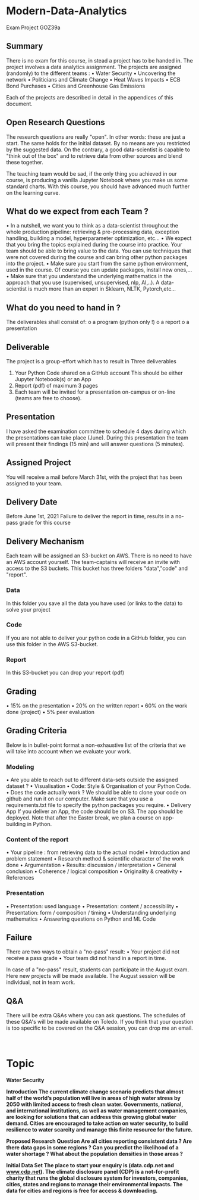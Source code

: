 # Modern-Data-Analytics
Exam Project GOZ39a

## Summary
There is no exam for this course, in stead a project has to be handed in. The project involves a data analytics assignment. The projects are assigned (randomly) to the different teams :
•	Water Security
•	Uncovering the network
•	Politicians and Climate Change
•	Heat Waves Impacts
•	ECB Bond Purchases
•	Cities and Greenhouse Gas Emissions

Each of the projects are described in detail in the appendices of this document. 

## Open Research Questions
The research questions are really "open". In other words: these are just a start. The same holds for the initial dataset. By no means are you restricted by the suggested data. On the contrary, a good data-scientist is capable to "think out of the box" and to retrieve data from other sources and blend these together.

The teaching team would be sad, if the only thing you achieved in our course, is producing a vanilla Jupyter Notebook where you make us some standard charts. With this course, you should have advanced much further on the learning curve.

## What do we expect from each Team ?
•	In a nutshell, we want you to think as a data-scientist throughout the whole production pipeline: retrieving & pre-processing data, exception handling, building a model, hyperparameter optimization, etc...
•	We expect that you bring the topics explained during the course into practice. Your team should be able to bring value to the data. You can use techniques that were not covered during the course and can bring other python packages into the project. 
•	Make sure you start from the same python environment, used in the course. Of course you can update packages, install new ones,...
•	Make sure that you understand the underlying mathematics in the approach that you use (supervised, unsupervised, nlp, AI,..). A data-scientist is much more than an expert in Sklearn, NLTK, Pytorch,etc...

## What do you need to hand in ?
The deliverables shall consist of:
o	a program (python only !)
o	a report
o	a presentation

## Deliverable
The project is a group-effort which has to result in Three deliverables
1.	Your Python Code shared on a GitHub account
This should be either Jupyter Notebook(s) or an App
2.	Report (pdf) of maximum 3 pages
3.	Each team will be invited for a presentation on-campus or on-line (teams are free to choose). 

## Presentation
I have asked the examination committee to schedule 4 days during which the presentations can take place (June). During this presentation the team will present their findings (15 min) and will answer questions (5 minutes). 

## Assigned Project
You will receive a mail before March 31st, with the project that has been assigned to your team.

## Delivery Date
Before June 1st, 2021
Failure to deliver the report in time, results in a no-pass grade for this course

## Delivery Mechanism
Each team will be assigned an S3-bucket on AWS. There is no need to have an AWS account yourself. The team-captains will receive an invite with access to the S3 buckets.
This bucket has three folders "data","code" and "report". 

### Data
In this folder you save all the data you have used (or links to the data) to solve your project

### Code
If you are not able to deliver your python code in a GitHub folder, you can use this folder in 	the AWS S3-bucket.

### Report
In this S3-bucket you can drop your report (pdf)

## Grading
•	15% on the presentation
•	20% on the written report
•	60% on the work done (project)
•	5% peer evaluation

## Grading Criteria 
Below is in bullet-point format a non-exhaustive list of the criteria that we will take into account when we evaluate your work.
### Modeling
•	Are you able to reach out to different data-sets outside the assigned dataset ?
•	Visualisation
•	Code: Style & Organisation of your Python Code. 
•	Does the code actually work ?
We should be able to clone your code on github and run it on our computer. Make sure that you use a requirements.txt file to specify the python packages you require.
•	Delivery App
If you deliver an App, the code should be on S3. The app should be deployed.
Note that after the Easter break, we plan a course on app-building in Python.
### Content of the report
•	Your pipeline : from retrieving data to the actual model
•	Introduction and problem statement
•	Research method & scientific character of the work done
•	Argumentation
•	Results: discussion / interpretation
•	General conclusion
•	Coherence / logical composition
•	Originality & creativity
•	References
### Presentation 
•	Presentation: used language
•	Presentation: content / accessibility
•	Presentation: form / composition / timing
•	Understanding underlying mathematics
•	Answering questions on Python and ML Code
## Failure
There are two ways to obtain a "no-pass" result:
•	Your project did not receive a pass grade
•	Your team did not hand in a report in time.

In case of a "no-pass" result, students can participate in the August exam. Here new projects will be made available. The August session will be individual, not in team work.

## Q&A
There will be extra Q&As where you can ask questions. The schedules of these Q&A's will be made available on Toledo. If you think that your question is too specific to be covered on the Q&A session, you can drop me an email.

 
# Topic
<b> Water Security

Introduction
The current climate change scenario predicts that almost half of the world’s population will live in areas of high water stress by 2050 with limited access to fresh clean water. Governments, national, and international institutions, as well as water management companies, are looking for solutions that can address this growing global water demand. Cities are encouraged to take action on water security, to build resilience to water scarcity and manage this finite resource for the future. 

Proposed Research Question
Are all cities reporting consistent data ? Are there data gaps in some regions ? Can you predict the likelihood of a water shortage ? What about the population densities in those areas ?

Initial Data Set
The place to start your enquiry is (data.cdp.net and www.cdp.net). The climate disclosure panel (CDP) is a not-for-profit charity that runs the global disclosure system for investors, companies, cities, states and regions to manage their environmental impacts. The data for cities and regions is free for access & downloading.
